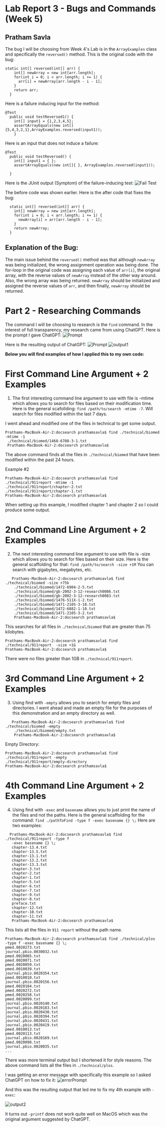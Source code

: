 # Lab Report 3 - Bugs and Commands (Week 5)
## Pratham Savla

The bug I will be choosing from Week 4's Lab is in the `ArrayExamples` class and specifically the `reversed()` method.
This is the original code with the bug:
```
static int[] reversed(int[] arr) {
    int[] newArray = new int[arr.length];
    for(int i = 0; i < arr.length; i += 1) {
      arr[i] = newArray[arr.length - i - 1];
    }
    return arr;
  }
```
Here is a failure inducing input for the method:
```
@Test
  public void testReversed1() {
    int[] input1 = {1,2,3,4,5};
    assertArrayEquals(new int[]{5,4,3,2,1},ArrayExamples.reversed(input1));
    }
```
Here is an input that does not induce a failure:
```
@Test
  public void testReversed() {
    int[] input1 = { };
    assertArrayEquals(new int[]{ }, ArrayExamples.reversed(input1));
    
  }
```
Here is the JUnit output (Symptom) of the failure-inducing test:
![Fail Test](fail-test.png)

The before code was shown earlier. Here is the after code that fixes the bug:
```
  static int[] reversed(int[] arr) {
    int[] newArray = new int[arr.length];
    for(int i = 0; i < arr.length; i += 1) {
      newArray[i] = arr[arr.length - i - 1];
    }
    return newArray;
  }
```
## Explanation of the Bug: 
The main issue behind the `reversed()` method was that although `newArray` was being initialized, the wrong assignment operation was being done. The for-loop in the original code was assigning each value of `arr[i]`, the original array, with the reverse values of `newArray` instead of the other way around. Also, the wrong array was being returned. `newArray` should be initialized and assigned the reverse values of `arr`, and then finally, `newArray` should be returned. 

# Part 2 - Researching Commands
The command I will be choosing to research is the `find` command. In the interest of full transparency, my research came from using ChatGPT. Here is the prompt I gave ChatGPT:
![Prompt](chatgpt0.png)

Here is the resulting output of ChatGPT:
![Prompt](chatgpt1.png)
![output1](chatgpt2.png)


**Below you will find examples of how I applied this to my own code:**

# First Command Line Argument + 2 Examples 
1) The first interesting command line argument to use with file is -mtime which allows you to search for files based on their modification time.
   Here is the general scafollding: `find /path/to/search -mtime -7`. Will search for files modified within the last 7 days.

I went ahead and modified one of the files in technical to get some output.
   ```
   Prathams-MacBook-Air-2:docsearch prathamsavla$ find ./technical/biomed -mtime -1
    ./technical/biomed/1468-6708-3-1.txt
    Prathams-MacBook-Air-2:docsearch prathamsavla$ 
   ```
The above command finds all the files in `./technical/biomed` that have been modified within the past 24 hours. 

Example #2
```
Prathams-MacBook-Air-2:docsearch prathamsavla$ find ./technical/911report -mtime -1
./technical/911report/chapter-2.txt
./technical/911report/chapter-1.txt
Prathams-MacBook-Air-2:docsearch prathamsavla$
```
When setting up this example, I modified chapter 1 and chapter 2 so I could produce some output.

# 2nd Command Line Argument + 2 Examples
2) The next interesting command line argument to use with file is -size which allows you to search for files based on their size. Here is the general scaffolding for that: `find /path/to/search -size +1M` You can search with gigabytes, megabytes, etc.

```
   Prathams-MacBook-Air-2:docsearch prathamsavla$ find ./technical/biomed -size +75k
    ./technical/biomed/1472-6904-2-5.txt
    ./technical/biomed/gb-2002-3-12-research0086.txt
    ./technical/biomed/gb-2002-3-12-research0083.txt
    ./technical/biomed/1476-511X-1-2.txt
    ./technical/biomed/1471-2105-3-18.txt
    ./technical/biomed/1472-6882-1-10.txt
    ./technical/biomed/1471-2105-3-2.txt
    Prathams-MacBook-Air-2:docsearch prathamsavla$ 
```
This searches for all files in `./technical/biomed` that are greater than 75 kilobytes.

```
Prathams-MacBook-Air-2:docsearch prathamsavla$ find ./technical/911report  -size +1G
Prathams-MacBook-Air-2:docsearch prathamsavla$
```
There were no files greater than 1GB in `./technical/911report`. 

# 3rd Command Line Argument + 2 Examples
3) Using find with `-empty` allows you to search for empty files and directories.
   I went ahead and made an empty file for the purposes of this demonstration and an empty directory as well.
```
   Prathams-MacBook-Air-2:docsearch prathamsavla$ find ./technical/biomed -empty
    ./technical/biomed/empty.txt
    Prathams-MacBook-Air-2:docsearch prathamsavla$ 
```
Empty Directory:
```
Prathams-MacBook-Air-2:docsearch prathamsavla$ find ./technical/911report -empty
./technical/911report/empty-directory
Prathams-MacBook-Air-2:docsearch prathamsavla$
```

# 4th Command Line Argument + 2 Examples
4) Using find with `-exec` and `basename` allows you to just print the name of the files and not the paths. Here is the general scaffolding for the command: `find ./pathToFind -type f -exec basename {} \;` Here are two examples:
 ```
   Prathams-MacBook-Air-2:docsearch prathamsavla$ find ./technical/911report -type f
    -exec basename {} \;
    chapter-13.4.txt
    chapter-13.5.txt
    chapter-13.1.txt
    chapter-13.2.txt
    chapter-13.3.txt
    chapter-3.txt
    chapter-2.txt
    chapter-1.txt
    chapter-5.txt
    chapter-6.txt
    chapter-7.txt
    chapter-9.txt
    chapter-8.txt
    preface.txt
    chapter-12.txt
    chapter-10.txt
    chapter-11.txt
    Prathams-MacBook-Air-2:docsearch prathamsavla$ 
```
This lists all the files in `911 report` without the path name.
```
Prathams-MacBook-Air-2:docsearch prathamsavla$ find ./technical/plos
-type f -exec basename {} \;
pmed.0020273.txt
journal.pbio.0030032.txt
pmed.0020065.txt
pmed.0020071.txt
pmed.0020059.txt
pmed.0010039.txt
journal.pbio.0020354.txt
pmed.0010010.txt
journal.pbio.0020156.txt
pmed.0020104.txt
pmed.0020272.txt
pmed.0020258.txt
pmed.0020099.txt
journal.pbio.0020140.txt
journal.pbio.0020183.txt
journal.pbio.0020430.txt
journal.pbio.0020394.txt
journal.pbio.0020431.txt
journal.pbio.0020419.txt
pmed.0010013.txt
pmed.0020113.txt
journal.pbio.0020169.txt
pmed.0020098.txt
journal.pbio.0020035.txt
...
```
There was more terminal output but I shortened it for style reasons. The above command lists all the files in `./technical/plos`.

   
I was getting an error message with specifically this example so I asked ChatGPT on how to fix it:
![errorPrompt](chatgptErrorPrompt.png)

And this was the resulting output that led me to fix my 4th example with `-exec`:

![output2](chatgpt3.png)

It turns out `-printf` does not work quite well on MacOS which was the original argument suggested by ChatGPT.
